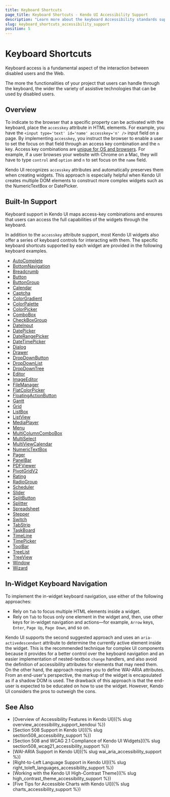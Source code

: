 ```yaml
---
title: Keyboard Shortcuts
page_title: Keyboard Shortcuts - Kendo UI Accessibility Support
description: "Learn more about the keyboard Accessibility standards supported by Kendo UI controls."
slug: keyboard_shortcuts_accessibility_support
position: 5
---
```


# Keyboard Shortcuts

Keyboard access is a fundamental aspect of the interaction between disabled users and the Web.

The more the functionalities of your project that users can handle through the keyboard, the wider the variety of assistive technologies that can be used by disabled users.

## Overview

To indicate to the browser that a specific property can be activated with the keyboard, place the `accesskey` attribute in HTML elements. For example, you have the `<input type='text' id='name' accesskey='n' />` input field on a page. By implementing `accesskey`, you instruct the browser to enable a user to set the focus on that field through an access key combination and the `n` key. Access key combinations are [unique for OS and browsers](https://en.wikipedia.org/wiki/Access_key). For example, if a user browses your website with Chrome on a Mac, they will have to type `control` and `option` and `n` to set focus on the `name` field.

Kendo UI recognizes `accesskey` attributes and automatically preserves them when creating widgets. This approach is especially helpful when Kendo UI creates multiple DOM elements to construct more complex widgets such as the NumericTextBox or DatePicker.

## Built-In Support

Keyboard support in Kendo UI maps access-key combinations and ensures that users can access the full capabilities of the widgets through the keyboard.

In addition to the `accesskey` attribute support, most Kendo UI widgets also offer a series of keyboard controls for interacting with them. The specific keyboard shortcuts supported by each widget are provided in the following keyboard examples.

- [AutoComplete](https://demos.telerik.com/kendo-ui/autocomplete/keyboard-navigation)
- [BottomNavigation](https://demos.telerik.com/kendo-ui/bottomnavigaiton/keyboard-navigation)
- [Breadcrumb](https://demos.telerik.com/kendo-ui/breadcrumb/keyboard-navigation)
- [Button](https://demos.telerik.com/kendo-ui/button/keyboard-navigation)
- [ButtonGroup](https://demos.telerik.com/kendo-ui/buttongroup/keyboard-navigation)
- [Calendar](https://demos.telerik.com/kendo-ui/calendar/keyboard-navigation)
- [Captcha](https://demos.telerik.com/kendo-ui/captcha/keyboard-navigation)
- [ColorGradient](https://demos.telerik.com/kendo-ui/colorgradient/keyboard-navigation)
- [ColorPalette](https://demos.telerik.com/kendo-ui/colorpalette/keyboard-navigation)
- [ColorPicker](https://demos.telerik.com/kendo-ui/colorpicker/keyboard-navigation)
- [ComboBox](https://demos.telerik.com/kendo-ui/combobox/keyboard-navigation)
- [CheckBoxGroup](https://demos.telerik.com/kendo-ui/checkboxgroup/keyboard-navigation)
- [DateInput](https://demos.telerik.com/kendo-ui/dateinput/keyboard-navigation)
- [DatePicker](https://demos.telerik.com/kendo-ui/datepicker/keyboard-navigation)
- [DateRangePicker](https://demos.telerik.com/kendo-ui/daterangepicker/keyboard-navigation)
- [DateTimePicker](https://demos.telerik.com/kendo-ui/datetimepicker/keyboard-navigation)
- [Dialog](https://demos.telerik.com/kendo-ui/dialog/keyboard-navigation)
- [Drawer](https://demos.telerik.com/kendo-ui/drawer/keyboard-navigation)
- [DropDownButton](https://demos.telerik.com/kendo-ui/dropdownbutton/keyboard-navigation)
- [DropDownList](https://demos.telerik.com/kendo-ui/dropdownlist/keyboard-navigation)
- [DropDownTree](https://demos.telerik.com/kendo-ui/dropdowntree/keyboard-navigation)
- [Editor](https://demos.telerik.com/kendo-ui/editor/keyboard-navigation)
- [ImageEditor](https://demos.telerik.com/kendo-ui/imageeditor/keyboard-navigation)
- [FileManager](https://demos.telerik.com/kendo-ui/filemanager/keyboard-navigation)
- [FlatColorPicker](https://demos.telerik.com/kendo-ui/flatcolorpicker/keyboard-navigation)
- [FloatingActionButton](https://demos.telerik.com/kendo-ui/floatingactionbutton/keyboard-navigation)
- [Gantt](https://demos.telerik.com/kendo-ui/gantt/keyboard-navigation)
- [Grid](https://demos.telerik.com/kendo-ui/grid/keyboard-navigation)
- [ListBox](https://demos.telerik.com/kendo-ui/listbox/keyboard-navigation)
- [ListView](https://demos.telerik.com/kendo-ui/listview/keyboard-navigation)
- [MediaPlayer](https://demos.telerik.com/kendo-ui/mediaplayer/keyboard-navigation)
- [Menu](https://demos.telerik.com/kendo-ui/menu/keyboard-navigation)
- [MultiColumnComboBox](https://demos.telerik.com/kendo-ui/multicolumncombobox/keyboard-navigation)
- [MultiSelect](https://demos.telerik.com/kendo-ui/multiselect/keyboard-navigation)
- [MultiViewCalendar](https://demos.telerik.com/kendo-ui/multiviewcalendar/keyboard-navigation)
- [NumericTextBox](https://demos.telerik.com/kendo-ui/numerictextbox/keyboard-navigation)
- [Pager](https://demos.telerik.com/kendo-ui/pager/keyboard-navigation)
- [PanelBar](https://demos.telerik.com/kendo-ui/panelbar/keyboard-navigation)
- [PDFViewer](https://demos.telerik.com/kendo-ui/pdfviewer/keyboard-navigation)
- [PivotGridV2](https://demos.telerik.com/kendo-ui/pivotgridv2/keyboard-navigation)
- [Rating](https://demos.telerik.com/kendo-ui/rating/keyboard-navigation)
- [RadioGroup](https://demos.telerik.com/kendo-ui/radiogroup/keyboard-navigation)
- [Scheduler](https://demos.telerik.com/kendo-ui/scheduler/keyboard-navigation)
- [Slider](https://demos.telerik.com/kendo-ui/slider/keyboard-navigation)
- [SplitButton](https://demos.telerik.com/kendo-ui/splitbutton/keyboard-navigation)
- [Splitter](https://demos.telerik.com/kendo-ui/splitter/keyboard-navigation)
- [Spreadsheet](https://demos.telerik.com/kendo-ui/spreadsheet/keyboard-navigation)
- [Stepper](https://demos.telerik.com/kendo-ui/stepper/keyboard-navigation)
- [Switch](https://demos.telerik.com/kendo-ui/switch/keyboard-navigation)
- [TabStrip](https://demos.telerik.com/kendo-ui/tabstrip/keyboard-navigation)
- [TaskBoard](https://demos.telerik.com/kendo-ui/taskboard/keyboard-navigation)
- [TimeLine](https://demos.telerik.com/kendo-ui/timeline/keyboard-navigation)
- [TimePicker](https://demos.telerik.com/kendo-ui/timepicker/keyboard-navigation)
- [ToolBar](https://demos.telerik.com/kendo-ui/toolbar/keyboard-navigation)
- [TreeList](https://demos.telerik.com/kendo-ui/treelist/keyboard-navigation)
- [TreeView](https://demos.telerik.com/kendo-ui/treeview/keyboard-navigation)
- [Window](https://demos.telerik.com/kendo-ui/window/keyboard-navigation)
- [Wizard](https://demos.telerik.com/kendo-ui/wizard/keyboard-navigation)

## In-Widget Keyboard Navigation

To implement the in-widget keyboard navigation, use either of the following approaches:

- Rely on `Tab` to focus multiple HTML elements inside a widget.
- Rely on `Tab` to focus only one element in the widget and, then, use other keys for in-widget navigation and actions&mdash;for example, `Arrow` keys, `Enter`, `Page Up`, `Page Down`, and so on.

Kendo UI supports the second suggested approach and uses an `aria-activedescendant` attribute to determine the currently active element inside the widget. This is the recommended technique for complex UI components because it provides for a better control over the keyboard navigation and an easier implementation of nested-textbox `change` handlers, and also avoid the definition of accessibility attributes for elements that may need them. On the other hand, the approach requires you to define WAI-ARIA attributes. From an end-user's perspective, the markup of the widget is encapsulated as if a shadow DOM is used. The drawback of this approach is that the end-user is expected to be educated on how to use the widget. However, Kendo UI considers the pros to outweigh the cons.

## See Also

* [Overview of Accessibility Features in Kendo UI]({% slug overview_accessibility_support_kendoui %})
* [Section 508 Support in Kendo UI]({% slug section508_accessibility_support %})
* [Section 508 and WCAG 2.1 Compliance of Kendo UI Widgets]({% slug section508_wcag21_accessibility_support %})
* [WAI-ARIA Support in Kendo UI]({% slug wai_aria_accessibility_support %})
* [Right-to-Left Language Support in Kendo UI]({% slug right_toleft_languages_accessibility_support %})
* [Working with the Kendo UI High-Contrast Theme]({% slug high_contrast_theme_accessibility_support %})
* [Five Tips for Accessible Charts with Kendo UI]({% slug charts_accessibility_support %})
